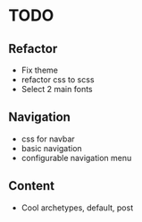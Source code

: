 # TODO

## Refactor

- Fix theme
- refactor css to scss
- Select 2 main fonts

## Navigation

- css for navbar
- basic navigation
- configurable navigation menu

## Content

- Cool archetypes, default, post
